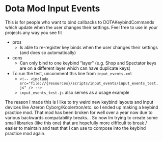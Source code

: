 # Dota Mod Input Events

This is for people who want to bind callbacks to DOTAKeybindCommands which update when the user changes their settings. 
Feel free to use in your projects any way you see fit

* pros
  * Is able to re-register key binds when the user changes their settings (and does so automatically)
* cons
  * Can only bind to one keybind "layer" (e.g. Shop and Spectator keys are on a different layer which can have duplicate keys)
* To run the test, uncomment this line from `input_events.xml`
  * `<!-- <include src="file://{resources}/scripts/input_events/input_events_test.js" /> -->`
  * `input_events_test.js` also serves as a usage example

The reason I made this is I like to try weird new keybind layouts and input devices like Azeron Cyborg/Koolertron/etc.
so I ended up making a keybind practice mod. That mod has been broken for well over a year now due to various
backwards compatability breaks... So now Im trying to create some small libraries (like this one) that are hopefully more difficult 
to break / easier to maintain and test that I can use to compose into the keybind practice mod again.

